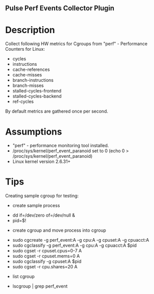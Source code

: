 ## Pulse Perf Events Collector Plugin

# Description
Collect following HW metrics for Cgroups from "perf" - Performance Counters for Linux:
*  cycles
*  instructions
*  cache-references
*  cache-misses
*  branch-instructions
*  branch-misses
*  stalled-cycles-frontend
*  stalled-cycles-backend
*  ref-cycles

 By default metrics are gathered once per second.

# Assumptions
* "perf" - performance monitoring tool installed.
* /proc/sys/kernel/perf_event_paranoid set to 0 (echo 0 > /proc/sys/kernel/perf_event_paranoid) 
* Linux kernel version 2.6.31+

# Tips
Creating sample cgroup for testing:
* create sample process
- dd if=/dev/zero of=/dev/null &
- pid=$!

* create cgroup and move process into cgroup
- sudo cgcreate -g perf_event:A -g cpu:A -g cpuset:A -g cpuacct:A
- sudo cgclassify -g perf_event:A -g cpu:A -g cpuacct:A $pid
- sudo cgset -r cpuset.cpus=0-7 A
- sudo cgset -r cpuset.mems=0 A
- sudo cgclassify -g cpuset:A $pid
- sudo cgset -r cpu.shares=20 A

* list cgroup
- lscgroup | grep perf_event
